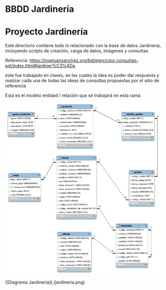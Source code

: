 # BBDD Jardinería
# Proyecto Jardinería

Este directorio contiene todo lo relacionado con la base de datos Jardinería, incluyendo scripts de creación, carga de datos, imágenes y consultas.

Referencia: https://josejuansanchez.org/bd/ejercicios-consultas-sql/index.html#jardiner%C3%ADa

este fue trabajado en clases, en las cuales la idea es poder dar respuesta y realizar cada una de todas las ideas de consultas propuestas por el sitio de referencia

Esta es el modelo entidad / relación que se trabajará en esta rama.

<p align="center">
<img src="./imagenes/jardineria.png" alt="Diagrama Entidad Relación" width="500"/>
</p>
![Diagrama Jardinería](./jardineria.png)

